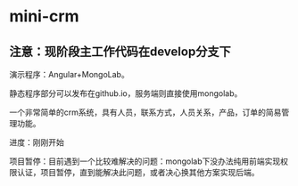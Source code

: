 mini-crm
========

注意：现阶段主工作代码在develop分支下
--------------------------

演示程序：Angular+MongoLab。

静态程序部分可以发布在github.io，服务端则直接使用mongolab。

一个非常简单的crm系统，具有人员，联系方式，人员关系，产品，订单的简易管理功能。

进度：刚刚开始

项目暂停：目前遇到一个比较难解决的问题：mongolab下没办法纯用前端实现权限认证，项目暂停，直到能解决此问题，或者决心换其他方案实现后端。
